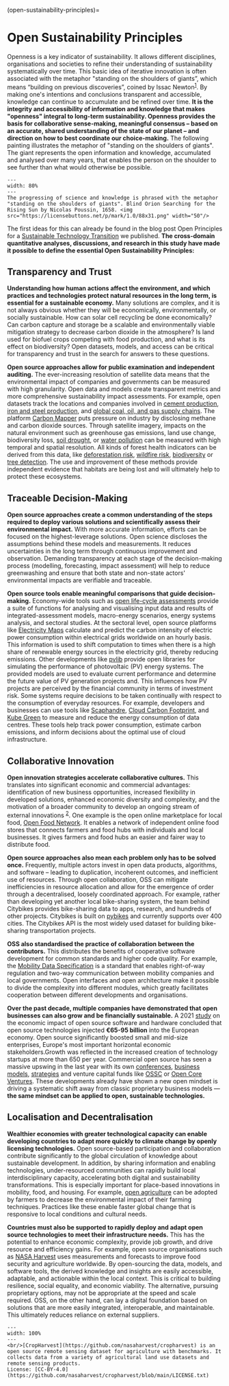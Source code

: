 (open-sustainability-principles)=
# Open Sustainability Principles

Openness is a key indicator of sustainability. It allows different disciplines, organisations and societies to refine their understanding of sustainability systematically over time. This basic idea of iterative innovation is often associated with the metaphor "standing on the shoulders of giants”, which means “building on previous discoveries”, coined by Issac Newton<sup><a href="https://discover.hsp.org/Record/dc-9792/Details">1</a></sup>. By making one's intentions and conclusions transparent and accessible, knowledge can continue to accumulate and be refined over time. **It is the integrity and accessibility of information and knowledge that makes "openness" integral to long-term sustainability. Openness provides the basis for collaborative sense-making, meaningful consensus – based on an accurate, shared understanding of the state of our planet – and direction on how to best coordinate our choice-making.** The following painting illustrates the metaphor of "standing on the shoulders of giants". The giant represents the open information and knowledge, accumulated and analysed over many years, that enables the person on the shoulder to see further than what would otherwise be possible.

```{figure} ../images/Orion_aveugle_cherchant_le_soleil.jpg
---
width: 80%
---
The progressing of science and knowledge is phrased with the metaphor "standing on the shoulders of giants". Blind Orion Searching for the Rising Sun by Nicolas Poussin, 1658. <img src="https://licensebuttons.net/p/mark/1.0/88x31.png" width="50"/>
```

The first ideas for this can already be found in the blog post Open Principles for a [Sustainable Technology Transition](https://opensustain.tech/blog/open_principles_for_a_sustainable_technology_transition/) we published. **The cross-domain quantitative analyses, discussions, and research in this study have made it possible to define the essential Open Sustainability Principles:**

## Transparency and Trust

**Understanding how human actions affect the environment, and which practices and technologies protect natural resources in the long term, is essential for a sustainable economy.** Many solutions are complex, and it is not always obvious whether they will be economically, environmentally, or socially sustainable. How can solar cell recycling be done economically? Can carbon capture and storage be a scalable and environmentally viable mitigation strategy to decrease carbon dioxide in the atmosphere? Is land used for biofuel crops competing with food production, and what is its effect on biodiversity? Open datasets, models, and access can be critical for transparency and trust in the search for answers to these questions.

**Open source approaches allow for public examination and independent auditing.** The ever-increasing resolution of satellite data means that the environmental impact of companies and governments can be measured with high granularity. Open data and models create transparent metrics and more comprehensive sustainability impact assessments. For example, open datasets track the locations and companies involved in [cement production](https://www.cgfi.ac.uk/spatial-finance-initiative/geoasset-project/geoasset-databases/), [iron and steel production](https://www.cgfi.ac.uk/spatial-finance-initiative/geoasset-project/geoasset-databases/), and [global coal, oil, and gas supply chains](https://github.com/Lkruitwagen/global-fossil-fuel-supply-chain). The platform [Carbon Mapper](https://carbonmapperdata.org/map) puts pressure on industry by disclosing methane and carbon dioxide sources. Through satellite imagery, impacts on the natural environment such as greenhouse gas emissions, land use change, biodiversity loss, [soil drought](https://github.com/esowc/ml_drought), or [water pollution](https://github.com/RAJohansen/waterquality) can be measured with high temporal and spatial resolution. All kinds of forest health indicators can be derived from this data, like [deforestation risk](https://github.com/ghislainv/forestatrisk), [wildfire risk](https://github.com/pyronear/pyro-vision), [biodiversity](https://github.com/jbferet/biodivMapR) or [tree detection](https://github.com/weecology/DeepForest). The use and improvement of these methods provide independent evidence that habitats are being lost and will ultimately help to protect these ecosystems.

## Traceable Decision-Making

**Open source approaches create a common understanding of the steps required to deploy various solutions and scientifically assess their environmental impact.** With more accurate information, efforts can be focused on the highest-leverage solutions. Open science discloses the assumptions behind these models and measurements. It reduces uncertainties in the long term through continuous improvement and observation. Demanding transparency at each stage of the decision-making process (modelling, forecasting, impact assessment) will help to reduce greenwashing and ensure that both state and non-state actors' environmental impacts are verifiable and traceable.

**Open source tools enable meaningful comparisons that guide decision-making.** Economy-wide tools such as [open life-cycle assessments](https://opensustain.tech/#life-cycle-assessment) provide a suite of functions for analysing and visualising input data and results of integrated-assessment models, macro-energy scenarios, energy systems analysis, and sectoral studies. At the sectoral level, open source platforms like [Electricity Maps](https://app.electricitymap.org/map) calculate and predict the carbon intensity of electric power consumption within electrical grids worldwide on an hourly basis. This information is used to shift computation to times when there is a high share of renewable energy sources in the electricity grid, thereby reducing emissions. Other developments like [pvlib](https://github.com/pvlib) provide open libraries for simulating the performance of photovoltaic (PV) energy systems. The provided models are used to evaluate current performance and determine the future value of PV generation projects and. This influences how PV projects are perceived by the financial community in terms of investment risk. Some systems require decisions to be taken continually with respect to the consumption of everyday resources. For example, developers and businesses can use tools like [Scaphandre](https://github.com/hubblo-org/scaphandre), [Cloud Carbon Footprint](https://github.com/cloud-carbon-footprint/cloud-carbon-footprint), and [Kube Green](https://github.com/kube-green/kube-green) to measure and reduce the energy consumption of data centres. These tools help track power consumption, estimate carbon emissions, and inform decisions about the optimal use of cloud infrastructure.

## Collaborative Innovation

**Open innovation strategies accelerate collaborative cultures.** This translates into significant economic and commercial advantages: identification of new business opportunities, increased flexibility in developed solutions, enhanced economic diversity and complexity, and the motivation of a broader community to develop an ongoing stream of external innovations <sup><a href="https://scholarworks.sjsu.edu/cgi/viewcontent.cgi?article=1002&context=org_mgmt_pub">2</a></sup>. One example is the open online marketplace for local food, [Open Food Network](https://github.com/openfoodfoundation/openfoodnetwork). It enables a network of independent online food stores that connects farmers and food hubs with individuals and local businesses. It gives farmers and food hubs an easier and fairer way to distribute food.

**Open source approaches also mean each problem only has to be solved once.** Frequently, multiple actors invest in open data products, algorithms, and software – leading to duplication, incoherent outcomes, and inefficient use of resources. Through open collaboration, OSS can mitigate inefficiencies in resource allocation and allow for the emergence of order through a decentralised, loosely coordinated approach. For example, rather than developing yet another local bike-sharing system, the team behind Citybikes provides bike-sharing data to apps, research, and hundreds of other projects. Citybikes is built on [pybikes](https://github.com/eskerda/pybikes) and currently supports over 400 cities. The Citybikes API is the most widely used dataset for building bike-sharing transportation projects.

**OSS also standardised the practice of collaboration between the contributors.** This distributes the benefits of cooperative software development for common standards and higher code quality. For example, the [Mobility Data Specification](https://github.com/openmobilityfoundation/mobility-data-specification) is a standard that enables right-of-way regulation and two-way communication between mobility companies and local governments. Open interfaces and open architecture make it possible to divide the complexity into different modules, which greatly facilitates cooperation between different developments and organisations.

**Over the past decade, multiple companies have demonstrated that open businesses can also grow and be financially sustainable.** A 2021 [study](https://digital-strategy.ec.europa.eu/en/library/study-about-impact-open-source-software-and-hardware-technological-independence-competitiveness-and) on the economic impact of open source software and hardware concluded that open source technologies injected **€65-95 billion** into the European economy. Open source significantly boosted small and mid-size enterprises, Europe's most important horizontal economic stakeholders.Growth was reflected in the increased creation of technology startups at more than 650 per year. Commercial open source has seen a massive upswing in the last year with its own [conferences](https://2020.opencoresummit.com/), [business models](https://en.wikipedia.org/wiki/Business_models_for_open-source_software), [strategies](https://future.com/open-source-community-commercialization/) and venture capital funds like [OSSC](https://oss.capital/) or [Open Core Ventures](https://opencoreventures.com/). These developments already have shown a new open mindset is driving a systematic shift away from classic proprietary business models — **the same mindset can be applied to open, sustainable technologies.**

## Localisation and Decentralisation

**Wealthier economies with greater technological capacity can enable developing countries to adapt more quickly to climate change by openly licensing technologies.** Open source-based participation and collaboration contribute significantly to the global circulation of knowledge about sustainable development. In addition, by sharing information and enabling technologies, under-resourced communities can rapidly build local interdisciplinary capacity, accelerating both digital and sustainability transformations. This is especially important for place-based innovations in mobility, food, and housing. For example, [open agriculture](https://opensustain.tech/#agriculture-and-nutrition) can be adopted by farmers to decrease the environmental impact of their farming techniques. Practices like these enable faster global change that is responsive to local conditions and cultural needs.

**Countries must also be supported to rapidly deploy and adapt open source technologies to meet their infrastructure needs.** This has the potential to enhance economic complexity, provide job growth, and drive resource and efficiency gains. For example, open source organisations such as [NASA Harvest](https://nasaharvest.org/) uses measurements and forecasts to improve food security and agriculture worldwide. By open-sourcing the data, models, and software tools, the derived knowledge and insights are easily accessible, adaptable, and actionable within the local context. This is critical to building resilience, social equality, and economic viability. The alternative, pursuing proprietary options, may not be appropriate at the speed and scale required. OSS, on the other hand, can lay a digital foundation based on solutions that are more easily integrated, interoperable, and maintainable. This ultimately reduces reliance on external suppliers.

```{figure} ../images/crop_harvest.png
---
width: 100%
---
<br/>[CropHarvest](https://github.com/nasaharvest/cropharvest) is an open source remote sensing dataset for agriculture with benchmarks. It collects data from a variety of agricultural land use datasets and remote sensing products. 
License: [CC-BY-4.0](https://github.com/nasaharvest/cropharvest/blob/main/LICENSE.txt)
```